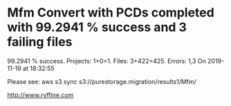 # Mfm Convert with PCDs completed with 99.2941 % success and 3 failing files

99.2941 % success. Projects: 1+0=1.  Files: 3+422=425. Errors: 1,3  On 2019-11-19 at 18:32:55



Please see: aws s3 sync s3://purestorage.migration/results1/Mfm/

http://www.ryffine.com
